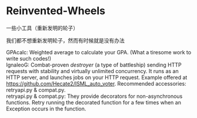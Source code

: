 # Reinvented-Wheels
一些小工具（重新发明的轮子）  
  
我们都不想重新发明轮子，然而有时候就是没有办法  
  
GPAcalc: Weighted average to calculate your GPA. (What a tiresome work to write such codes!)  
IgnaleoG: Combat-proven *destroyer* (a type of battleship) sending HTTP requests with stability and virtually unlimited concurrency. It runs as an HTTP server, and launches jobs on your HTTP request. Example offered at https://github.com/Hecate2/ISML_auto_voter. Recommended accessories: retryapi.py & compat.py.  
retryapi.py & compat.py: They provide decorators for non-asynchronous functions. Retry running the decorated function for a few times when an Exception occurs in the function.  
